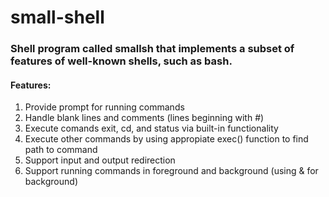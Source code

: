 # small-shell
### Shell program called smallsh that implements a subset of  features of well-known shells, such as bash.

#### Features:
1. Provide prompt for running commands
2. Handle blank lines and comments (lines beginning with #)
3. Execute comands exit, cd, and status via built-in functionality
4. Execute other commands by using appropiate exec() function to find path to command
5. Support input and output redirection
6. Support running commands in foreground and background (using & for background)
